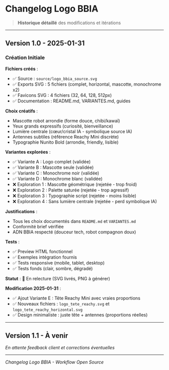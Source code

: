 # Changelog Logo BBIA

> **Historique détaillé** des modifications et itérations

---

## Version 1.0 - 2025-01-31

### **Création Initiale**

**Fichiers créés** :
- ✅ Source : `source/logo_bbia_source.svg`
- ✅ Exports SVG : 5 fichiers (complet, horizontal, mascotte, monochrome x2)
- ✅ Favicons SVG : 4 fichiers (32, 64, 128, 512px)
- ✅ Documentation : README.md, VARIANTES.md, guides

**Choix créatifs** :
- Mascotte robot arrondie (forme douce, chibi/kawaï)
- Yeux grands expressifs (curiosité, bienveillance)
- Lumière centrale (cœur/cristal IA - symbolique source IA)
- Antennes subtiles (référence Reachy Mini discrète)
- Typographie Nunito Bold (arrondie, friendly, lisible)

**Variantes explorées** :
- ✅ Variante A : Logo complet (validée)
- ✅ Variante B : Mascotte seule (validée)
- ✅ Variante C : Monochrome noir (validée)
- ✅ Variante D : Monochrome blanc (validée)
- ❌ Exploration 1 : Mascotte géométrique (rejetée - trop froid)
- ❌ Exploration 2 : Palette saturée (rejetée - trop agressif)
- ❌ Exploration 3 : Typographie script (rejetée - moins lisible)
- ❌ Exploration 4 : Sans lumière centrale (rejetée - perd symbolique IA)

**Justifications** :
- Tous les choix documentés dans `README.md` et `VARIANTES.md`
- Conformité brief vérifiée
- ADN BBIA respecté (douceur tech, robot compagnon doux)

**Tests** :
- ✅ Preview HTML fonctionnel
- ✅ Exemples intégration fournis
- ✅ Tests responsive (mobile, tablet, desktop)
- ✅ Tests fonds (clair, sombre, dégradé)

**Statut** : 🔄 En relecture (SVG livrés, PNG à générer)

**Modification 2025-01-31** :
- ✅ Ajout Variante E : Tête Reachy Mini avec vraies proportions
- ✅ Nouveaux fichiers : `logo_tete_reachy.svg` et `logo_tete_reachy_horizontal.svg`
- ✅ Design minimaliste : juste tête + antennes (proportions réelles)

---

## Version 1.1 - À venir

_En attente feedback client et corrections éventuelles_

---

*Changelog Logo BBIA - Workflow Open Source*

